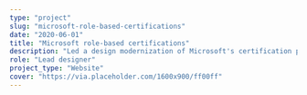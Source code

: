```yaml
---
type: "project"
slug: "microsoft-role-based-certifications"
date: "2020-06-01"
title: "Microsoft role-based certifications"
description: "Led a design modernization of Microsoft's certification program for "role-based" certifications for Azure, Microsoft 365, Dynamics 365, and product specialities. The updated experience delivers an improved site architecture, page experience, and certification badge identity to 1 million+ monthly visitors."
role: "Lead designer"
project_type: "Website"
cover: "https://via.placeholder.com/1600x900/ff00ff"
---
```

